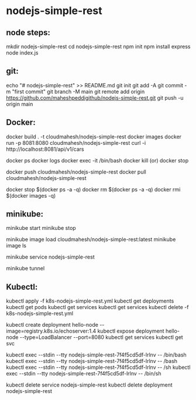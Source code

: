 # nodejs-simple-rest

node steps:
-----------
mkdir nodejs-simple-rest
cd nodejs-simple-rest
npm init
npm install express
node index.js


git:
----
echo "# nodejs-simple-rest" >> README.md
git init
git add -A
git commit -m "first commit"
git branch -M main
git remote add origin https://github.com/maheshpeddigithub/nodejs-simple-rest.git
git push -u origin main

Docker:
-------
docker build . -t cloudmahesh/nodejs-simple-rest
docker images
docker run -p 8081:8080 cloudmahesh/nodejs-simple-rest
curl -i http://localhost:8081/api/v1/cars

docker ps
docker logs <container id>
docker exec -it <container id> /bin/bash
docker kill <container id> (or) docker stop <container id>

docker push cloudmahesh/nodejs-simple-rest
docker pull cloudmahesh/nodejs-simple-rest

docker stop $(docker ps -a -q)
docker rm $(docker ps -a -q)
docker rmi $(docker images -q)


minikube:
---------
minikube start
minikube stop

minikube image load cloudmahesh/nodejs-simple-rest:latest
minikube image ls

minikube service nodejs-simple-rest

minikube tunnel


Kubectl:
--------
kubectl apply -f k8s-nodejs-simple-rest.yml
kubectl get deployments
kubectl get pods
kubectl get services
kubectl get services
kubectl delete -f k8s-nodejs-simple-rest.yml

kubectl create deployment hello-node --image=registry.k8s.io/echoserver:1.4
kubectl expose deployment hello-node --type=LoadBalancer --port=8080
kubectl get services
kubectl get svc

kubectl exec --stdin --tty nodejs-simple-rest-7f4f5cd5df-lrlnv -- /bin/bash
kubectl exec --stdin --tty nodejs-simple-rest-7f4f5cd5df-lrlnv -- /bash
kubectl exec --stdin --tty nodejs-simple-rest-7f4f5cd5df-lrlnv -- /sh
kubectl exec --stdin --tty nodejs-simple-rest-7f4f5cd5df-lrlnv -- /bin/sh

kubectl delete service nodejs-simple-rest
kubectl delete deployment nodejs-simple-rest